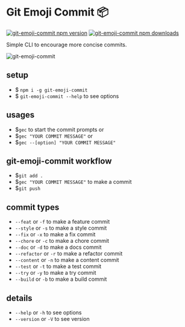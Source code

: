 # Git Emoji Commit 📦

[![git-emoji-commit npm version](https://img.shields.io/npm/v/git-emoji-commit.svg)](https://npmjs.org/package/git-emoji-commit)
[![git-emoji-commit npm downloads](https://img.shields.io/npm/dt/git-emoji-commit.svg)](https://npmjs.org/package/git-emoji-commit)

Simple CLI to encourage more concise commits.

![git-emoji-commit](./assets/git-emoji-commit.gif)

## setup

- \$ `npm i -g git-emoji-commit`
- \$ `git-emoji-commit --help` to see options

## usages

- \$`gec` to start the commit prompts or
- \$`gec "YOUR COMMIT MESSAGE"` or
- \$`gec --[option] "YOUR COMMIT MESSAGE"`

## git-emoji-commit workflow

- \$`git add .`
- \$`gec "YOUR COMMIT MESSAGE"` to make a commit
- \$`git push`

## commit types

- `--feat` or `-f` to make a feature commit
- `--style` or `-s` to make a style commit
- `--fix` or `-x` to make a fix commit
- `--chore` or `-c` to make a chore commit
- `--doc` or `-d` to make a docs commit
- `--refactor` or `-r` to make a refactor commit
- `--content` or `-n` to make a content commit
- `--test` or `-t` to make a test commit
- `--try` or `-y` to make a try commit
- `--build` or `-b` to make a build commit

## details
- `--help` or `-h` to see options
- `--version` or `-V` to see version
